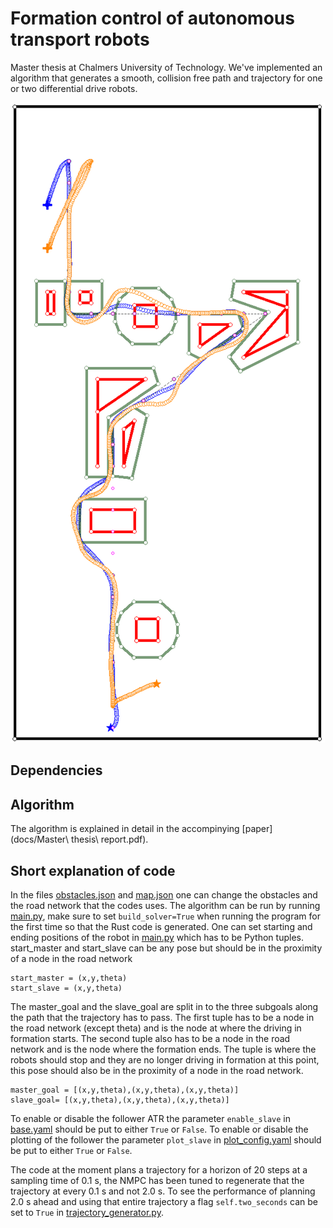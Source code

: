 # Formation control of autonomous transport robots
Master thesis at Chalmers University of Technology. We've implemented an algorithm that generates a smooth, collision free path and trajectory for one or two differential drive robots. 

![Example](docs/Cover.png "Example")
## Dependencies

## Algorithm 
The algorithm is explained in detail in the accompinying [paper](docs/Master\ thesis\ report.pdf).
 

## Short explanation of code 
In the files [obstacles.json](data/obstacles.json) and [map.json](data/map.json) one can change the obstacles and the road network that the codes uses. The algorithm can be run by running [main.py](src/main.py), make sure to set `build_solver=True` when running the program for the first time so that the Rust code is generated. One can set starting and ending positions of the robot in [main.py](src/main.py) which has to be Python tuples. start_master and start_slave can be any pose but should be in the proximity of a node in the road network  
```
start_master = (x,y,theta)
start_slave = (x,y,theta)
```
The master_goal and the slave_goal are split in to the three subgoals along the path that the trajectory has to pass. The first tuple has to be a node in the road network (except theta) and is the node at where the driving in formation starts. The second tuple also has to be a node in the road network and is the node where the formation ends. The tuple is where the robots should stop and they are no longer driving in formation at this point, this pose should also be in the proximity of a node in the road network. 

```
master_goal = [(x,y,theta),(x,y,theta),(x,y,theta)]
slave_goal= [(x,y,theta),(x,y,theta),(x,y,theta)]
```

To enable or disable the follower ATR the parameter ```enable_slave``` in [base.yaml](configs/base.yaml) should be put to either ```True``` or ```False```. To enable or disable the plotting of the follower the parameter ```plot_slave``` in [plot_config.yaml](configs/plot_config.yaml) should be put to either ```True``` or ```False```.

The code at the moment plans a trajectory for a horizon of 20 steps at a sampling time of 0.1 s, the NMPC has been tuned to regenerate that the trajectory at every 0.1 s and not 2.0 s. To see the performance of planning 2.0 s ahead and using that entire trajectory a flag ```self.two_seconds``` can be set to ```True``` in [trajectory_generator.py](src/trajectory_generator.py).

